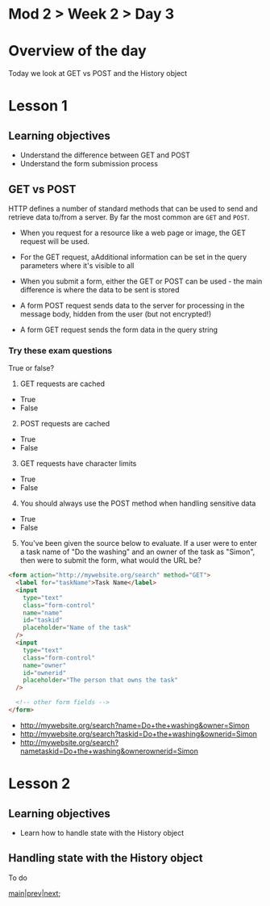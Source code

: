 # Mod 2 > Week 2 > Day 3

# Overview of the day

Today we look at GET vs POST and the History object

# Lesson 1

## Learning objectives

- Understand the difference between GET and POST
- Understand the form submission process

## GET vs POST

HTTP defines a number of standard methods that can be used to send and retrieve data to/from a server. By far the most common are `GET` and `POST`.

- When you request for a resource like a web page or image, the GET request will be used.

- For the GET request, aAdditional information can be set in the query parameters where it's visible to all

- When you submit a form, either the GET or POST can be used - the main difference is where the data to be sent is stored

- A form POST request sends data to the server for processing in the message body, hidden from the user (but not encrypted!)

- A form GET request sends the form data in the query string

### Try these exam questions

True or false?

1. GET requests are cached

- True
- False

2. POST requests are cached

- True
- False

3. GET requests have character limits

- True
- False

4. You should always use the POST method when handling sensitive data

- True
- False

5. You've been given the source below to evaluate. If a user were to enter a task name of "Do the washing" and an owner of the task as "Simon", then were to submit the form, what would the URL be?

```html
<form action="http://mywebsite.org/search" method="GET">
  <label for="taskName">Task Name</label>
  <input
    type="text"
    class="form-control"
    name="name"
    id="taskid"
    placeholder="Name of the task"
  />
  <input
    type="text"
    class="form-control"
    name="owner"
    id="ownerid"
    placeholder="The person that owns the task"
  />

  <!-- other form fields -->
</form>
```

- http://mywebsite.org/search?name=Do+the+washing&owner=Simon
- http://mywebsite.org/search?taskid=Do+the+washing&ownerid=Simon
- http://mywebsite.org/search?nametaskid=Do+the+washing&ownerownerid=Simon

# Lesson 2

## Learning objectives

- Learn how to handle state with the History object

## Handling state with the History object

To do

[main](/swe)|[prev](/swe/mod2/wk2/day2.html)|[next](/swe/mod2/wk2/day4.html);
